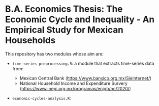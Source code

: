 # B.A. Economics Thesis: The Economic Cycle and Inequality - An Empirical Study for Mexican Households

This repository has two modules whose aim are:

* `time-series-preprocessing.R`: a module that extracts time-series data from:
     - Mexican Central Bank (https://www.banxico.org.mx/SieInternet/)
     - National Household Income and Expenditure Survery (https://www.inegi.org.mx/programas/enigh/nc/2020/)
     
     
* `economic-cycles-analysis.R`:

